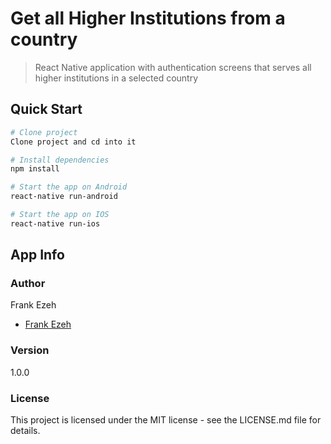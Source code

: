 # Get all Higher Institutions from a country

> React Native application with authentication screens that serves all higher institutions in a selected country

## Quick Start

```bash
# Clone project
Clone project and cd into it

# Install dependencies
npm install

# Start the app on Android
react-native run-android

# Start the app on IOS
react-native run-ios

```

## App Info

### Author

Frank Ezeh
*  [Frank Ezeh](https://www.linkedin.com/in/frank-ezeh-7a79a0182)

### Version

1.0.0

### License

This project is licensed under the MIT license - see the LICENSE.md file for details.